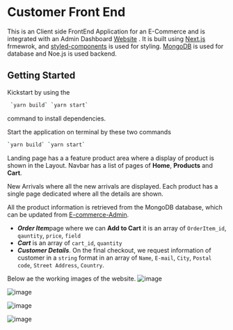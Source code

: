 # Customer Front End
This is an Client side FrontEnd Application for an E-Commerce and is integrated with an Admin Dashboard [Website](https://github.com/p-H-7/E-Commerce-Admin/edit/main/README.md) . It is built using
[Next.js](https://nextjs.org/) frmewrok, and [styled-components]([https://tailwindcss.com/](https://styled-components.com/)) is used for styling. [MongoDB](https://www.mongodb.com/) is used for database and Noe.js is used backend.

## Getting Started
Kickstart by using  the 
```bash
 `yarn build` `yarn start`
```
command to install dependencies.

Start the application on terminal by these two commands
 ```bash
 `yarn build` `yarn start`
```
Landing page has a a feature product area where a display of product is shown in the Layout.
Navbar has a list of pages of **Home**, **Products** and **Cart**.

New Arrivals where all the new arrivals are displayed.
Each product has a single page dedicated where all the details are shown.

All the product information is retrieved from the MongoDB database, which can be updated from [E-commerce-Admin](https://github.com/p-H-7/E-Commerce-Admin/edit/main/README.md).
*  ***Order Item***page where we can **Add to Cart** it is an array of `OrderItem_id`, `qauntity`, `price`, `field`
* ***Cart*** is an array of `cart_id`, `quantity`
* ***Customer Details***. On the final checkout, we request information of customer in a `string` format in an array of `Name`, `E-mail`, `City`, `Postal code`, `Street Address`, `Country`.

Below ae the working images of the website.
![image](https://github.com/p-H-7/Customer-FrontEnd/assets/82563863/1a4f016b-1d71-47c0-9ead-d09bf732eb0c)

![image](https://github.com/p-H-7/Customer-FrontEnd/assets/82563863/8ab4d619-3cd6-43ed-967d-3af82b989e46)

![image](https://github.com/p-H-7/Customer-FrontEnd/assets/82563863/25346205-b16b-42c1-b8cb-e70220826c8b)

![image](https://github.com/p-H-7/Customer-FrontEnd/assets/82563863/85294214-6236-4921-a458-fd631a93adb3)





